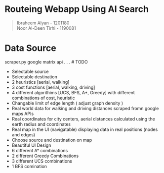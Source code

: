 # Routeing Webapp Using AI Search

> Ibraheem Alyan - 1201180    
> Noor Al-Deen Tirhi - 1190081    



# Data Source

scraper.py
google matrix api
.
.
. # TODO


* Selectable source
* Selectable destination
* 2 heuristics [aerial, walking] 
* 3 cost functions  [aerial, walking, driving] 
* 4 different algorithims [UCS, BFS, A*, Greedy] with different combinations of cost, heuristic
* Changable limit of edge length ( adjust graph density )
* Real world data for walking and driving distances scraped fromn google maps APIs
* Real coordinates for city centers, aerial distances calculated using the earth radius and coordinates
* Real map in the UI (navigatable) displaying data in real positions (nodes and edges)
* Choose source and destination on map
* Beautiful UI Design
* 6 different A* combinations
* 2 different Greedy Combinations
* 3 different UCS combinations
* 1 BFS comination